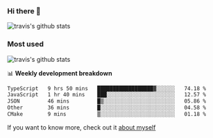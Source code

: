 ### Hi there 👋

<!--
**HondryTravis/HondryTravis** is a ✨ _special_ ✨ repository because its `README.md` (this file) appears on your GitHub profile.

Here are some ideas to get you started:

- 🔭 I’m currently working on ...
- 🌱 I’m currently learning ...
- 👯 I’m looking to collaborate on ...
- 🤔 I’m looking for help with ...
- 💬 Ask me about ...
- 📫 How to reach me: ...
- 😄 Pronouns: ...
- ⚡ Fun fact: ...
-->

![travis's github stats](https://github-readme-stats.vercel.app/api?username=HondryTravis&hide=stars)
### Most used
![travis's github stats](https://github-readme-stats.anuraghazra1.vercel.app/api/top-langs/?username=HondryTravis&layout=compact&hide_title=true)

📊 **Weekly development breakdown**

<!--START_SECTION:waka-->

```txt
TypeScript   9 hrs 50 mins   ██████████████████▓░░░░░░   74.18 %
JavaScript   1 hr 40 mins    ███░░░░░░░░░░░░░░░░░░░░░░   12.57 %
JSON         46 mins         █▒░░░░░░░░░░░░░░░░░░░░░░░   05.86 %
Other        36 mins         █░░░░░░░░░░░░░░░░░░░░░░░░   04.58 %
CMake        9 mins          ▒░░░░░░░░░░░░░░░░░░░░░░░░   01.18 %
```

<!--END_SECTION:waka-->

If you want to know more, check out it [about myself](https://hondrytravis.github.io/)

